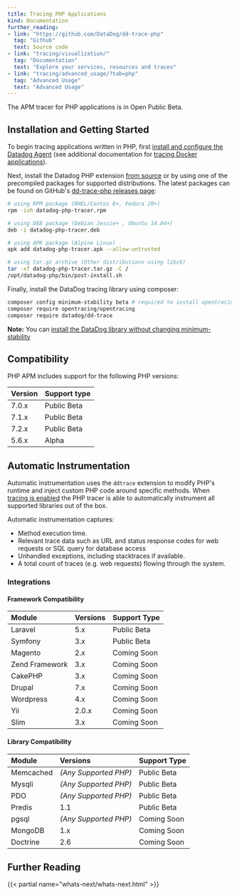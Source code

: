 ```yaml
---
title: Tracing PHP Applications
kind: Documentation
further_reading:
- link: "https://github.com/DataDog/dd-trace-php"
  tag: "Github"
  text: Source code
- link: "tracing/visualization/"
  tag: "Documentation"
  text: "Explore your services, resources and traces"
- link: "tracing/advanced_usage/?tab=php"
  tag: "Advanced Usage"
  text: "Advanced Usage"
---
```


<div class="alert alert-warning">
The APM tracer for PHP applications is in Open Public Beta.
</div>

## Installation and Getting Started

To begin tracing applications written in PHP, first [install and configure the Datadog Agent][1] (see additional documentation for [tracing Docker applications][7]).

Next, install the Datadog PHP extension [from source][3] or by using one of the precompiled packages for supported distributions. The latest packages can be found on GitHub's [dd-trace-php releases page][4]:

```bash
# using RPM package (RHEL/Centos 6+, Fedora 20+)
rpm -ivh datadog-php-tracer.rpm

# using DEB package (Debian Jessie+ , Ubuntu 14.04+)
deb -i datadog-php-tracer.deb

# using APK package (Alpine Linux)
apk add datadog-php-tracer.apk --allow-untrusted

# using tar.gz archive (Other distributions using libc6)
tar -xf datadog-php-tracer.tar.gz -C /
/opt/datadog-php/bin/post-install.sh
```

Finally, install the DataDog tracing library using composer:

```bash
composer config minimum-stability beta # required to install opentracing 1.0.0-beta5
composer require opentracing/opentracing
composer require datadog/dd-trace
```

**Note:** You can [install the DataDog library without changing minimum-stability][6]

## Compatibility

PHP APM includes support for the following PHP versions:

| Version | Support type |
| -----   | ------------ |
| 7.0.x   | Public Beta  |
| 7.1.x   | Public Beta  |
| 7.2.x   | Public Beta  |
| 5.6.x   | Alpha        |

## Automatic Instrumentation

Automatic instrumentation uses the `ddtrace` extension to modify PHP's runtime and inject custom PHP code around specific methods. When [tracing is enabled][5] the PHP tracer is able to automatically instrument all supported libraries out of the box.

Automatic instrumentation captures:

* Method execution time.
* Relevant trace data such as URL and status response codes for web requests or SQL query for database access
* Unhandled exceptions, including stacktraces if available.
* A total count of traces (e.g. web requests) flowing through the system.

### Integrations

#### Framework Compatibility

| Module         | Versions    | Support Type       |
| :-----------   | :---------- | :----------------- |
| Laravel        | 5.x         | Public Beta        |
| Symfony        | 3.x         | Public Beta        |
| Magento        | 2.x         | Coming Soon        |
| Zend Framework | 3.x         | Coming Soon        |
| CakePHP        | 3.x         | Coming Soon        |
| Drupal         | 7.x         | Coming Soon        |
| Wordpress      | 4.x         | Coming Soon        |
| Yii            | 2.0.x       | Coming Soon        |
| Slim           | 3.x         | Coming Soon        |

#### Library Compatibility

| Module        | Versions              | Support Type       |
| :------------ | :-------------------- | :----------------- |
| Memcached     | *(Any Supported PHP)* | Public Beta        |
| Mysqli        | *(Any Supported PHP)* | Public Beta        |
| PDO           | *(Any Supported PHP)* | Public Beta        |
| Predis        | 1.1                   | Public Beta        |
| pgsql         | *(Any Supported PHP)* | Coming Soon        |
| MongoDB       | 1.x                   | Coming Soon        |
| Doctrine      | 2.6                   | Coming Soon        |

## Further Reading

{{< partial name="whats-next/whats-next.html" >}}

[1]: /tracing/setup
[2]: https://github.com/DataDog/dd-trace-php
[3]: https://github.com/DataDog/dd-trace-php/blob/master/docs/getting_started.md#compiling-and-installing-the-extension-manually
[4]: https://github.com/DataDog/dd-trace-php/releases/latest
[5]: https://github.com/DataDog/dd-trace-php/blob/master/docs/getting_started.md#enabling-tracing
[6]: https://github.com/DataDog/dd-trace-php/blob/master/docs/getting_started.md#alternative-install-datadogdd-trace-package-without-changing-minimum-stability
[7]: /tracing/setup/docker/
